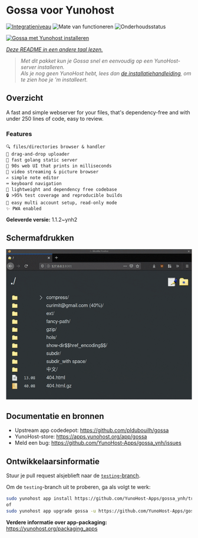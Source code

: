 <!--
NB: Deze README is automatisch gegenereerd door <https://github.com/YunoHost/apps/tree/master/tools/readme_generator>
Hij mag NIET handmatig aangepast worden.
-->

# Gossa voor Yunohost

[![Integratieniveau](https://dash.yunohost.org/integration/gossa.svg)](https://ci-apps.yunohost.org/ci/apps/gossa/) ![Mate van functioneren](https://ci-apps.yunohost.org/ci/badges/gossa.status.svg) ![Onderhoudsstatus](https://ci-apps.yunohost.org/ci/badges/gossa.maintain.svg)

[![Gossa met Yunohost installeren](https://install-app.yunohost.org/install-with-yunohost.svg)](https://install-app.yunohost.org/?app=gossa)

*[Deze README in een andere taal lezen.](./ALL_README.md)*

> *Met dit pakket kun je Gossa snel en eenvoudig op een YunoHost-server installeren.*  
> *Als je nog geen YunoHost hebt, lees dan [de installatiehandleiding](https://yunohost.org/install), om te zien hoe je 'm installeert.*

## Overzicht

A fast and simple webserver for your files, that's dependency-free and with under 250 lines of code, easy to review.

### Features

    🔍 files/directories browser & handler
    📩 drag-and-drop uploader
    🥂 fast golang static server
    💾 90s web UI that prints in milliseconds
    📸 video streaming & picture browser
    ✍️ simple note editor
    ⌨️ keyboard navigation
    🚀 lightweight and dependency free codebase
    🔒 >95% test coverage and reproducible builds
    💑 easy multi account setup, read-only mode
    ✨ PWA enabled


**Geleverde versie:** 1.1.2~ynh2

## Schermafdrukken

![Schermafdrukken van Gossa](./doc/screenshots/screenshot.png)

## Documentatie en bronnen

- Upstream app codedepot: <https://github.com/pldubouilh/gossa>
- YunoHost-store: <https://apps.yunohost.org/app/gossa>
- Meld een bug: <https://github.com/YunoHost-Apps/gossa_ynh/issues>

## Ontwikkelaarsinformatie

Stuur je pull request alsjeblieft naar de [`testing`-branch](https://github.com/YunoHost-Apps/gossa_ynh/tree/testing).

Om de `testing`-branch uit te proberen, ga als volgt te werk:

```bash
sudo yunohost app install https://github.com/YunoHost-Apps/gossa_ynh/tree/testing --debug
of
sudo yunohost app upgrade gossa -u https://github.com/YunoHost-Apps/gossa_ynh/tree/testing --debug
```

**Verdere informatie over app-packaging:** <https://yunohost.org/packaging_apps>

